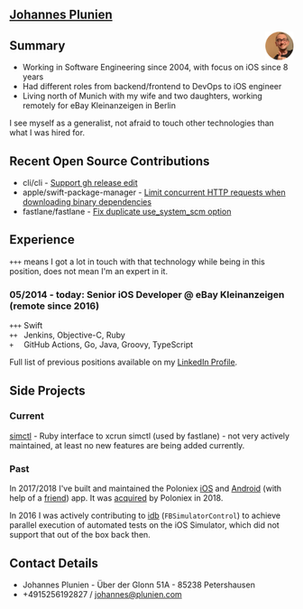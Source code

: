 ## [Johannes Plunien](mailto:johannes@plunien.com)

<div style="float: right"><img src="photo.png" width="50"/></div>

## Summary

- Working in Software Engineering since 2004, with focus on iOS since 8 years
- Had different roles from backend/frontend to DevOps to iOS engineer
- Living north of Munich with my wife and two daughters, working remotely for eBay Kleinanzeigen in Berlin

I see myself as a generalist, not afraid to touch other technologies than what I was hired for.

## Recent Open Source Contributions

* cli/cli - [Support gh release edit](https://github.com/cli/cli/pull/5422)
* apple/swift-package-manager - [Limit concurrent HTTP requests when downloading binary dependencies](https://github.com/apple/swift-package-manager/pull/4017)
* fastlane/fastlane - [Fix duplicate use\_system\_scm option](https://github.com/fastlane/fastlane/pull/17957)

## Experience

`+++` means I got a lot in touch with that technology while being in this position, does not mean I'm an expert in it.

### 05/2014 - today: Senior iOS Developer @ eBay Kleinanzeigen (remote since 2016)
`+++` Swift  
`++ ` Jenkins, Objective-C, Ruby  
`+  ` GitHub Actions, Go, Java, Groovy, TypeScript

Full list of previous positions available on my [LinkedIn Profile](https://www.linkedin.com/in/jplunien/details/experience/).

## Side Projects

### Current
[simctl](https://github.com/plu/simctl) - Ruby interface to xcrun simctl (used by fastlane) - not very actively maintained, at least no new features are being added currently.

### Past
In 2017/2018 I've built and maintained the Poloniex [iOS](https://apps.apple.com/us/app/poloniex-crypto-exchange/id1234141021) and [Android](https://play.google.com/store/apps/details?id=com.plunien.poloniex&hl=en&gl=US) (with help of a [friend](https://github.com/CiprianU)) app. It was [acquired](https://www.circle.com/blog/announcing-the-official-poloniex-mobile-app) by Poloniex in 2018.

In 2016 I was actively contributing to [idb](https://github.com/facebook/idb/commits?author=plu) (`FBSimulatorControl`) to achieve parallel execution of automated tests on the iOS Simulator, which did not support that out of the box back then.

## Contact Details

- Johannes Plunien - Über der Glonn 51A - 85238 Petershausen
- +4915256192827 / johannes@plunien.com
